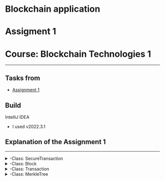 # Blockchain application
# Assigment 1
# Course: Blockchain Technologies 1
---

## Tasks from
- [Assignment 1]([https://moodle.astanait.edu.kz/mod/assign/view.php?id=106863])

## Build
IntelliJ IDEA
- I used v2022.3.1
## Explanation of the Assignment 1

---
<details>
<summary>-Class: SecureTransaction</summary>

The SecureTransaction class provides essential cryptographic functionality for secure transactions, including key generation, encryption, signature creation and verification, decryption, and blockchain management.

-Constructors:

SecureTransaction()
Initializes an instance of SecureTransaction with an empty list for the blockchain.

-Methods:

1)generateKeys(int bitLength)
Generates public and private keys based on the specified bit length.

2)encrypt(BigInteger message) -> BigInteger
Encrypts the given message using the public key and modulus.

3)sign(BigInteger message) -> BigInteger
Signs the given message using the private key and modulus.

4)verify(BigInteger message, BigInteger signature) -> boolean
Verifies the signature of a message using the public key.

5)decrypt(BigInteger ciphertext) -> BigInteger
Decrypts the given ciphertext using the private key and modulus.

6)addBlock(List<Transaction> transactions)
Adds a new block to the blockchain, incorporating the provided list of transactions. Uses the previous block's hash for linkage.

7)displayBlockchain()
Displays the entire blockchain by iterating through each block and printing its details.

8)hashMessage(BigInteger data) throws NoSuchAlgorithmException -> String
Hashes the provided BigInteger data using the SHA-256 algorithm and returns the hexadecimal representation of the hash.
</details>
<details>
<summary>-Class: Block</summary>

The Block class represents a block in the blockchain, containing a list of transactions, the hash of the previous block, and its own hash. 

-Constructors:

Block(List<Transaction> transactions, String previousHash)
Initializes a new block with the given list of transactions and the hash of the previous block.

-Methods:

1)calculateHash() -> String
Calculates the hash of the block by concatenating the previous hash and the string representation of the transactions.
Uses the SHA-256 algorithm for hashing.
Returns the hexadecimal representation of the hash.

2)getHash() -> String
Returns the hash of the current block.

3)toString() -> String
Provides a string representation of the block, including details about its transactions, previous hash, and current hash.
</details>
<details>
<summary>-Class: Transaction</summary>

The Transaction class represents a single transaction within the secure transaction system. It encapsulates the sender's original message, the encrypted message for secure transmission, and the digital signature.

-Constructors:

Transaction(BigInteger senderMessage, BigInteger encryptedMessage, BigInteger signature)
Initializes a new transaction with the specified sender message, encrypted message, and signature.

-Methods:

1)getSenderMessage() -> BigInteger
Returns the original sender message.

2)toString() -> String
Provides a string representation of the transaction, including details about the sender message, encrypted message, and signature.
</details>
<details>
<summary>-Class: MerkleTree</summary>

The MerkleTree class represents a Merkle tree used to create a tamper-proof structure of transaction hashes. The tree is built iteratively by combining adjacent hashes until a single root hash is obtained.

-Constructors:

MerkleTree(List<String> leaves)
Initializes a Merkle tree with the provided list of leaves (transaction hashes).

-Methods:

1)buildTree() -> String
Builds the Merkle tree iteratively until a single root hash is obtained.
Returns the root hash of the Merkle tree.

2)calculateHash(String data) -> String
Calculates the SHA-256 hash of the given data and returns the hexadecimal representation.
</details>
